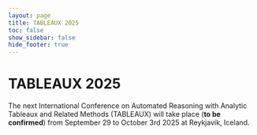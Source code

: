 ```yaml
---
layout: page
title: TABLEAUX 2025
toc: false
show_sidebar: false
hide_footer: true
---
```


# TABLEAUX 2025

The next International Conference on Automated Reasoning with Analytic Tableaux
and Related Methods (TABLEAUX) will take place (__to be confirmed__) from September 29 to October 3rd 2025 at  Reykjavík, Iceland.

